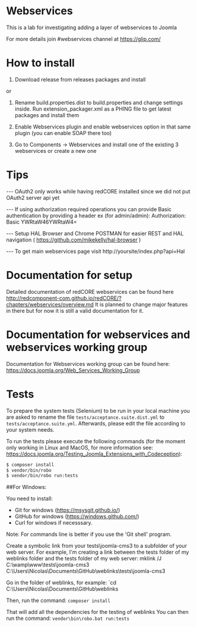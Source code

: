 Webservices
===========

This is a lab for investigating adding a layer of webservices to Joomla

For more details join #webservices channel at https://glip.com/


How to install
====

1. Download release from releases packages and install

or

1. Rename build.properties.dist to build.properties and change settings inside. Run extension_packager.xml as a PHING file to get latest packages and install them


2. Enable Webservices plugin and enable webservices option in that same plugin (you can enable SOAP there too)

3. Go to Components -> Webservices and install one of the existing 3 webservices or create a new one


Tips
====

--- OAuth2 only works while having redCORE installed since we did not put OAuth2 server api yet

--- If using authorization required operations you can provide Basic authentication by providing a header ex (for admin/admin): Authorization: Basic YWRtaW46YWRtaW4=

--- Setup HAL Browser and Chrome POSTMAN for easier REST and HAL navigation ( https://github.com/mikekelly/hal-browser )

--- To get main webservices page visit http://yoursite/index.php?api=Hal


Documentation for setup
====

Detailed documentation of redCORE webservices can be found here http://redcomponent-com.github.io/redCORE/?chapters/webservices/overview.md It is planned to change major features in there but for now it is still a valid documentation for it.


Documentation for webservices and webservices working group
====

Documentation for Webservices working group can be found here: https://docs.joomla.org/Web_Services_Working_Group

# Tests
To prepare the system tests (Selenium) to be run in your local machine you are asked to rename the file `tests/acceptance.suite.dist.yml` to `tests/acceptance.suite.yml`. Afterwards, please edit the file according to your system needs.

To run the tests please execute the following commands (for the moment only working in Linux and MacOS, for more information see: https://docs.joomla.org/Testing_Joomla_Extensions_with_Codeception):

```bash
$ composer install
$ vendor/bin/robo
$ vendor/bin/robo run:tests
```


##For Windows:

You need to install:
- Git for windows (https://msysgit.github.io/)
- GitHub for windows (https://windows.github.com/) 
- Curl for windows if necesssary. 

Note: For commands line is better if you use the 'Git shell' program. 

Create a symbolic link from your tests\joomla-cms3 to a subfolder of your web server. For example, I'm creating a link between the tests folder of my weblinks folder and the tests folder of my web server:
mklink /J C:\wamp\www\tests\joomla-cms3 C:\Users\Nicolas\Documents\GitHub\weblinks\tests\joomla-cms3

Go in the folder of weblinks, for example: 
`cd C:\Users\Nicolas\Documents\GitHub\weblinks

Then, run the command:
`composer install`

That will add all the dependencies for the testing of weblinks
You can then run the command:
`vendor\bin\robo.bat run:tests`